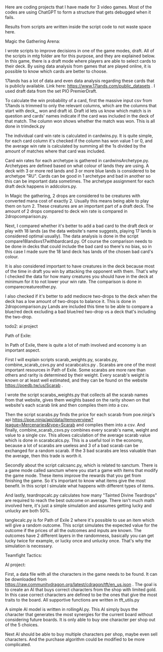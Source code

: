 Here are coding projects that I have made for 3 video games. Most of the
codes are using ChatGPT to form a structure that gets debugged when it
fails.

Results from scripts are written inside the script code to not waste space here.

Magic the Gathering Arena:

I wrote scripts to improve decisions in one of the game modes, draft. All of the
scripts in mtg folder are for this purpose, and they are explained below.
In this game, there is a draft mode where players are able to select cards to their deck.
By using data analysis from games that are played online, it is possible to
know which cards are better to choose.

17lands has a lot of data and even data analysis regarding these cards that is
publicly available. Link here: https://www.17lands.com/public_datasets . I used
draft data from the set PIO PremierDraft.

To calculate the win probability of a card, first the massive input csv from
17lands is trimmed to only the relevant columns, which are the columns that
start with deck_, won and draft id. Draft id lets us know which match is in
question and cards' names indicate if the card was included in the deck of that
match. The column won shows whether the match was won. This is all done in
trimdeck.py

The individual card win rate is calculated in cardwins.py. It is quite simple,
for each card column it's checked if the column has won value 1 or 0, and the
average win rate is calculated by summing all the 1s divided by the amount of
matches where that card was included.

Card win rates for each archetype is gathered in cardwinsArchetype.py. Archetypes
are defined based on what colour of lands they are using. A deck with 3 or more
red lands and 3 or more blue lands is considered to be archetype "RU". Cards
can be good in 1 archetype and bad in another so this can be important data
sometimes. The archetype assignment for each draft deck happens in addcolors.py.

In Magic the gathering, 2 drops are considered to be creatures with converted
mana cost of exactly 2. Usually this means being able to play them on turn 2.
These creatures are an important part of a draft deck.
The amount of 2 drops compared to deck win rate is compared in 2dropcomparison.py.


Next, I compared whether it's better to add a bad card to the draft deck or play
with 18 lands (as the data website's name suggests, playing 17 lands is considered
optimal usually). The data analysis is done in the script
compare18landsvs17withbardcard.py.
Of course the comparison needs to be done in decks that could
include the bad card so there's no bias, so in this case I made sure the 18 land
deck has lands of the chosen bad card's colour.

It is also considered important to have creatures in the deck because most of
the time in draft you win by attacking the opponent with them. That's why I
checked the data for how many creatures you should have in the deck at minimum
for it to not lower your win rate. The comparison is done in
comparecreatureother.py.

I also checked if it's better to add mediocre two-drops to the deck when the
deck has a low amount of two-drops to balance it. This is done in 2dropcomparison.py
Lands are included this time to be able to compare a blue/red deck excluding a bad
blue/red two-drop vs a deck that's including the two-drop.

todo2: ai project




Path of Exile:

In Path of Exile, there is quite a lot of math involved and economy is an
important aspect.

First I will explain scripts scarab_weights.py, scarabs.py, combine_scarab_csvs.py
and scarabcalcs.py .
Scarabs are one of the most important resources in Path of Exile. Some scarabs
are more rare than others and rarity is determined by their weight. Every
scarab's weight is known or at least well estimated, and they can be found
on the website https://poedb.tw/us/Scarab .

I wrote the script scarabs_weights.py that collects all the scarab names from
that website, gives them weights based on the rarity shown on that website's
 each scarab link and then compiles them into a csv.

Then the script scarabs.py finds the price for each scarab from poe.ninja's api
https://poe.ninja/api/data/itemoverview?league=Mercenaries&type=Scarab and
complies them into a csv. And finally, combine_scarab_csvs.py combines every
scarab's name, weight and value to a single csv. This allows calculation of
the average scarab value which is done in scarabcalcs.py. This is a useful tool
in the economy, because a lot of scarabs are useless and 3 of a bad scarab can be exchanged
for a random scarab. If the 3 bad scarabs are less valuable than the
average, then this trade is worth it.


Secondly about the script calcsanc.py, which is related to sanctum.
There is a game mode called sanctum where you start a game with items that
modify the game mode. These items improve the rewards that you get from
finishing the game. So it's important to know what items give the most benefit.
In this script I simulate what happens with different types of items.


And lastly, teardropcalc.py calculates how many "Tainted Divine Teardrops" are
required to reach the best outcome on average. There isn't much math involved
here, it's just a simple simulation and assumes getting lucky and unlucky are both 50%.


tanglecalc.py is for Path of Exile 2 where it's possible to use an item
which will give a random outcome. This script simulates the expected value
for the outcome if the prices of all the outcomes and inputs are known.
The outcomes have 2 different layers in the randomness, basically you can get
lucky twice for example, or lucky once and unlucky once.
That's why the simulation is necessary.

Teamfight Tactics:

AI project:

First, a data file with all the characters in the game needs to be found. It can be
downloaded from https://raw.communitydragon.org/latest/cdragon/tft/en_us.json .
The goal is to create an AI that buys correct characters from the shop with
limited gold. In this case correct characters are defined to be the ones that
give the most traits to the board. All supportive functions are written in tft_utils.py

A simple AI model is written in rollingAI.py. This AI simply buys the character
that generates the most synergies for the current board without considering
future boards. It is only able to buy one character per shop out of the 5 choices.

Next AI should be able to buy multiple characters per shop, maybe even sell
characters. And the purchase algorithm could be modified to be more complicated.
